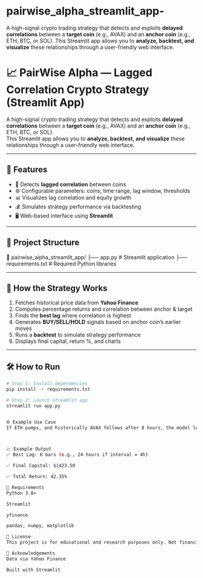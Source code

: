 # pairwise_alpha_streamlit_app-
A high-signal crypto trading strategy that detects and exploits **delayed correlations** between a **target coin** (e.g., AVAX) and an **anchor coin** (e.g., ETH, BTC, or SOL).   This Streamlit app allows you to **analyze, backtest, and visualize** these relationships through a user-friendly web interface.


# 📈 PairWise Alpha — Lagged Correlation Crypto Strategy (Streamlit App)

A high-signal crypto trading strategy that detects and exploits **delayed correlations** between a **target coin** (e.g., AVAX) and an **anchor coin** (e.g., ETH, BTC, or SOL).  
This Streamlit app allows you to **analyze, backtest, and visualize** these relationships through a user-friendly web interface.

---

## 🚀 Features

- 🔗 Detects **lagged correlation** between coins
- ⚙️ Configurable parameters: coins, time range, lag window, thresholds
- 📊 Visualizes lag correlation and equity growth
- 💰 Simulates strategy performance via backtesting
- 🖥️ Web-based interface using **Streamlit**

---

## 📂 Project Structure




📁 pairwise_alpha_streamlit_app/
├── app.py # Streamlit application
├── requirements.txt # Required Python libraries



---

## 🧪 How the Strategy Works

1. Fetches historical price data from **Yahoo Finance**
2. Computes percentage returns and correlation between anchor & target
3. Finds the **best lag** where correlation is highest
4. Generates **BUY/SELL/HOLD** signals based on anchor coin’s earlier moves
5. Runs a **backtest** to simulate strategy performance
6. Displays final capital, return %, and charts

---

## 🛠️ How to Run

```bash
# Step 1: Install dependencies
pip install -r requirements.txt

# Step 2: Launch Streamlit app
streamlit run app.py


🌐 Example Use Case
If ETH pumps, and historically AVAX follows after 8 hours, the model learns this pattern and generates a BUY signal for AVAX when ETH rises.



📈 Example Output
✅ Best Lag: 6 bars (e.g., 24 hours if interval = 4h)

✅ Final Capital: $1423.50

✅ Total Return: 42.35%

📌 Requirements
Python 3.8+

Streamlit

yfinance

pandas, numpy, matplotlib

📘 License
This project is for educational and research purposes only. Not financial advice.

🙌 Acknowledgements
Data via Yahoo Finance

Built with Streamlit

